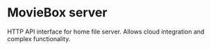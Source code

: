 # MovieBox server

HTTP API interface for home file server. Allows cloud integration and complex functionality.